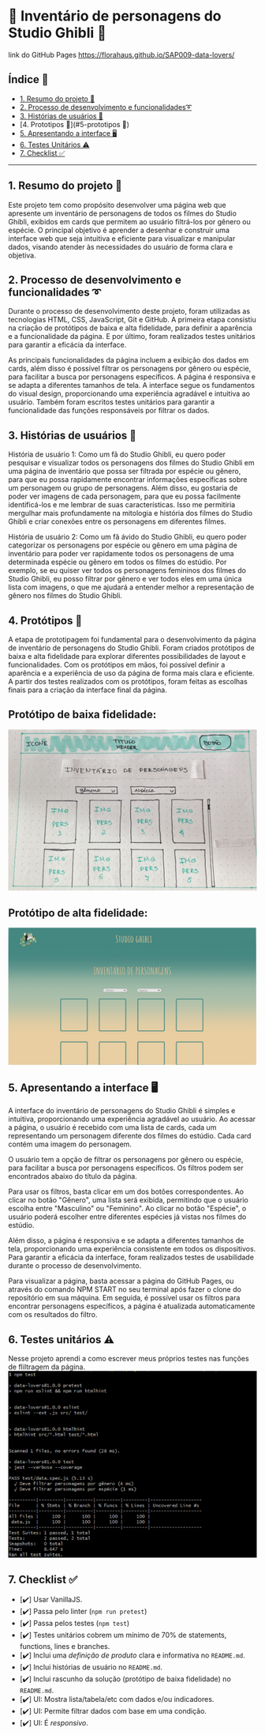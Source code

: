 # 💖 Inventário de personagens do Studio Ghibli 💟


link do GitHub Pages https://florahaus.github.io/SAP009-data-lovers/

## Índice 🧵

* [1. Resumo do projeto 📑](#1-resumo-do-projeto📑)
* [2. Processo de desenvolvimento e funcionalidades➰](#2-processo-de-desenvolvimento-e-funcionalidades➰)
* [3. Histórias de usuários 📜](#4-histórias-de-usuários📜)
* [4. Prototipos 🤖](#5-prototipos 🤖)
* [5. Apresentando a interface 🖥️](#5-apresentando-a-interface🖥️)
* [6. Testes Unitários ⚠️](#6-testes-unitários⚠️)
* [7. Checklist ✅](#7-checklist✅)

***

## 1. Resumo do projeto 📑

Este projeto tem como propósito desenvolver uma página web que apresente um inventário de personagens de todos os filmes do Studio Ghibli, exibidos em cards que permitem ao usuário filtrá-los por gênero ou espécie. O principal objetivo é aprender a desenhar e construir uma interface web que seja intuitiva e eficiente para visualizar e manipular dados, visando atender às necessidades do usuário de forma clara e objetiva.

## 2. Processo de desenvolvimento e funcionalidades ➰

Durante o processo de desenvolvimento deste projeto, foram utilizadas as tecnologias HTML, CSS, JavaScript, Git e GitHub. A primeira etapa consistiu na criação de protótipos de baixa e alta fidelidade, para definir a aparência e a funcionalidade da página. E por último, foram realizados testes unitários para garantir a eficácia da interface.

As principais funcionalidades da página incluem a exibição dos dados em cards, além disso é possível filtrar os personagens por gênero ou espécie, para facilitar a busca por personagens específicos. A página é responsiva e se adapta a diferentes tamanhos de tela. A interface segue os fundamentos do visual design, proporcionando uma experiência agradável e intuitiva ao usuário. Também foram escritos testes unitários para garantir a funcionalidade das funções responsáveis por filtrar os dados.


## 3. Histórias de usuários 📜

História de usuário 1: 
Como um fã do Studio Ghibli, eu quero poder pesquisar e visualizar todos os personagens dos filmes do Studio Ghibli em uma página de inventário que possa ser filtrada por espécie ou gênero, para que eu possa rapidamente encontrar informações específicas sobre um personagem ou grupo de personagens. Além disso, eu gostaria de poder ver imagens de cada personagem, para que eu possa facilmente identificá-los e me lembrar de suas características. Isso me permitiria mergulhar mais profundamente na mitologia e história dos filmes do Studio Ghibli e criar conexões entre os personagens em diferentes filmes.

História de usuário 2:
Como um fã ávido do Studio Ghibli, eu quero poder categorizar os personagens por espécie ou gênero em uma página de inventário para poder ver rapidamente todos os personagens de uma determinada espécie ou gênero em todos os filmes do estúdio. Por exemplo, se eu quiser ver todos os personagens femininos dos filmes do Studio Ghibli, eu posso filtrar por gênero e ver todos eles em uma única lista com imagens, o que me ajudará a entender melhor a representação de gênero nos filmes do Studio Ghibli.

## 4. Protótipos 🤖

A etapa de prototipagem foi fundamental para o desenvolvimento da página de inventário de personagens do Studio Ghibli. Foram criados protótipos de baixa e alta fidelidade para explorar diferentes possibilidades de layout e funcionalidades. Com os protótipos em mãos, foi possível definir a aparência e a experiência de uso da página de forma mais clara e eficiente. A partir dos testes realizados com os protótipos, foram feitas as escolhas finais para a criação da interface final da página.
   ## Protótipo de baixa fidelidade:
![prototipo de baixa fidelidade](src/baixa-fidelidade.jpg) 

   ## Protótipo de alta fidelidade: 

![prototipo de alta fidelidade](src/alta-fidelidade.png)
## 5. Apresentando a interface 🖥️

A interface do inventário de personagens do Studio Ghibli é simples e intuitiva, proporcionando uma experiência agradável ao usuário. Ao acessar a página, o usuário é recebido com uma lista de cards, cada um representando um personagem diferente dos filmes do estúdio. Cada card contém uma imagem do personagem.

O usuário tem a opção de filtrar os personagens por gênero ou espécie, para facilitar a busca por personagens específicos. Os filtros podem ser encontrados abaixo do título da página.

Para usar os filtros, basta clicar em um dos botões correspondentes. Ao clicar no botão "Gênero", uma lista será exibida, permitindo que o usuário escolha entre "Masculino" ou "Feminino". Ao clicar no botão "Espécie", o usuário poderá escolher entre diferentes espécies já vistas nos filmes do estúdio.

Além disso, a página é responsiva e se adapta a diferentes tamanhos de tela, proporcionando uma experiência consistente em todos os dispositivos. Para garantir a eficácia da interface, foram realizados testes de usabilidade durante o processo de desenvolvimento.
 
Para visualizar a página, basta acessar a página do GitHub Pages, ou através do comando NPM START no seu terminal após fazer o clone do repositório em sua máquina. Em seguida, é possível usar os filtros para encontrar personagens específicos, a página é atualizada automaticamente com os resultados do filtro.

## 6. Testes unitários ⚠️

Nesse projeto aprendi a como escrever meus próprios testes nas funções de fliltragem da página.
![testes unitarios](src/testes-unitarios.png)

## 7. Checklist ✅

* [✔️] Usar VanillaJS.
* [✔️] Passa pelo linter (`npm run pretest`)
* [✔️] Passa pelos testes (`npm test`)
* [✔️] Testes unitários cobrem um mínimo de 70% de statements, functions, lines e
  branches.
* [✔️] Inclui uma _definição de produto_ clara e informativa no `README.md`.
* [✔️] Inclui histórias de usuário no `README.md`.
* [✔️] Inclui rascunho da solução (protótipo de baixa fidelidade) no `README.md`.
* [✔️] UI: Mostra lista/tabela/etc com dados e/ou indicadores.
* [✔️] UI: Permite filtrar dados com base em uma condição.
* [✔️] UI: É _responsivo_.
